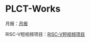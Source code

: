 # PLCT-Works

月报：[月报](https://github.com/DuoQilai/PLCT-Works/tree/main/Monthly)

RISC-V短视频项目：[RISC-V短视频项目](https://github.com/DuoQilai/PLCT-Works/tree/main/RISC-V_short_video)

